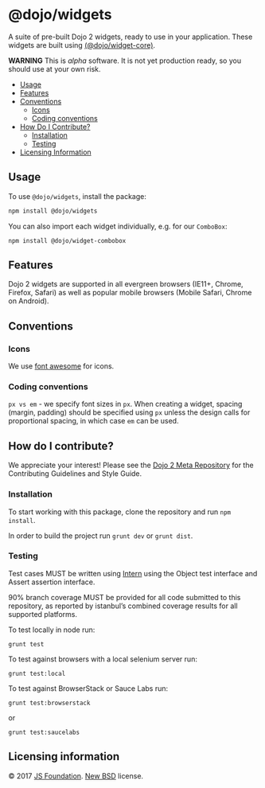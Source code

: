 # @dojo/widgets

<!-- TODO: change and uncomment
[![Build Status](https://travis-ci.org/dojo/<< package-name >>.svg?branch=master)](https://travis-ci.org/dojo/<< package-name >>)
[![codecov](https://codecov.io/gh/dojo/<< package-name >>/branch/master/graph/badge.svg)](https://codecov.io/gh/dojo/<< package-name >>)
[![npm version](https://badge.fury.io/js/dojo-<< package-name >>.svg)](http://badge.fury.io/js/dojo-<< package-name >>)
-->

A suite of pre-built Dojo 2 widgets, ready to use in your application. These widgets are built using [(@dojo/widget-core)](https://github.com/dojo/widget-core).

**WARNING** This is *alpha* software. It is not yet production ready, so you should use at your own risk.

- [Usage](#usage)
- [Features](#features)
- [Conventions](#conventions)
  - [Icons](#icons)
  - [Coding conventions](#coding-conventions)
- [How Do I Contribute?](#how-do-i-contribute)
    - [Installation](#installation)
    - [Testing](#testing)
- [Licensing Information](#licensing-information)

## Usage

To use `@dojo/widgets`, install the package:

```bash
npm install @dojo/widgets
```

You can also import each widget individually, e.g. for our `ComboBox`:

```shell
npm install @dojo/widget-combobox
```

## Features

Dojo 2 widgets are supported in all evergreen browsers (IE11+, Chrome, Firefox, Safari) as well as popular mobile browsers (Mobile Safari, Chrome on Android).

## Conventions

### Icons

We use [font awesome](http://fontawesome.io/) for icons.

### Coding conventions

`px vs em` - we specify font sizes in `px`. When creating a widget, spacing (margin, padding) should be specified using `px` unless the design calls for proportional spacing, in which case `em` can be used.


## How do I contribute?

We appreciate your interest!  Please see the [Dojo 2 Meta Repository](https://github.com/dojo/meta#readme) for the
Contributing Guidelines and Style Guide.

### Installation

To start working with this package, clone the repository and run `npm install`.

In order to build the project run `grunt dev` or `grunt dist`.

### Testing

Test cases MUST be written using [Intern](https://theintern.github.io) using the Object test interface and Assert assertion interface.

90% branch coverage MUST be provided for all code submitted to this repository, as reported by istanbul’s combined coverage results for all supported platforms.

To test locally in node run:

`grunt test`

To test against browsers with a local selenium server run:

`grunt test:local`

To test against BrowserStack or Sauce Labs run:

`grunt test:browserstack`

or

`grunt test:saucelabs`

## Licensing information

© 2017 [JS Foundation](https://js.foundation/). [New BSD](http://opensource.org/licenses/BSD-3-Clause) license.
